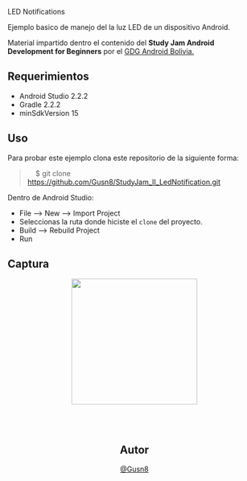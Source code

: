 LED Notifications

Ejemplo basico de manejo del la luz LED de un dispositivo Android.

Material impartido dentro el contenido del **Study Jam Android Development for Beginners** por el [GDG Android Bolivia.](http://www.gdg.androidbolivia.com/)

Requerimientos
------------
  * Android Studio 2.2.2
  * Gradle 2.2.2
  * minSdkVersion 15

Uso
---------
Para probar este ejemplo clona este repositorio de la siguiente forma:
> 
>     $ git clone https://github.com/Gusn8/StudyJam_II_LedNotification.git

Dentro de Android Studio:

* File --> New --> Import Project 
* Seleccionas la ruta donde hiciste el `clone` del proyecto.
* Build --> Rebuild Project
* Run 

Captura
---------

<div align="center">
    <center>
        <td><img src="/img/corrida.gif" width="250">
    </center>

<br><br>

Autor
---
<a href="http://www.miramicodigo.com" target="_blank">@Gusn8</a>
